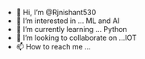 - 👋 Hi, I’m @Rjnishant530
- 👀 I’m interested in ... ML and AI
- 🌱 I’m currently learning ... Python
- 💞️ I’m looking to collaborate on ...IOT 
- 📫 How to reach me ...

<!---
Rjnishant530/Rjnishant530 is a ✨ special ✨ repository because its `README.md` (this file) appears on your GitHub profile.
You can click the Preview link to take a look at your changes.
--->
